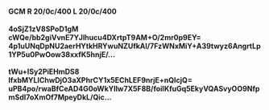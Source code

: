 #### GCM R 20/0c/400 L 20/0c/400
**4oSjZ1zV8SPoD1gM**<br/>**cWQe/bb2giVvnE7YJIhucu4DXrtpT9AM+O/2mr0p9EY=**<br/>**4p1uUNqDpNU2aerHYtkHRYwuNZUfkAl/7FzWNxMiY+A39twyz6AngrtLp1YP5u0PwOow38xxfK5hnjE/...**<br/><br/>
**tWu+ISy2PiEHmDS8**<br/>**lfxbMYLIChwDjO3aXPhrCY1x5EChLEF9nrjE+nQIcjQ=**<br/>**uPB4po/rwaBfCeAD4G0oWkYIIw7X5F8B/foilKfuGq5EkyVQASvyOO9NfpmSdI7oXmOf7MpeyDkL/Qic...**